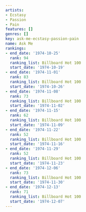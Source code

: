 ```yaml
---
artists:
- Ecstasy
- Passion
- Pain
features: []
genres: []
key: ask-me-ecstasy-passion-pain
name: Ask Me
rankings:
- end_date: '1974-10-25'
  rank: 94
  ranking_list: Billboard Hot 100
  start_date: '1974-10-19'
- end_date: '1974-11-01'
  rank: 83
  ranking_list: Billboard Hot 100
  start_date: '1974-10-26'
- end_date: '1974-11-08'
  rank: 73
  ranking_list: Billboard Hot 100
  start_date: '1974-11-02'
- end_date: '1974-11-15'
  rank: 62
  ranking_list: Billboard Hot 100
  start_date: '1974-11-09'
- end_date: '1974-11-22'
  rank: 52
  ranking_list: Billboard Hot 100
  start_date: '1974-11-16'
- end_date: '1974-11-29'
  rank: 52
  ranking_list: Billboard Hot 100
  start_date: '1974-11-23'
- end_date: '1974-12-06'
  rank: 73
  ranking_list: Billboard Hot 100
  start_date: '1974-11-30'
- end_date: '1974-12-13'
  rank: 71
  ranking_list: Billboard Hot 100
  start_date: '1974-12-07'
---
```



